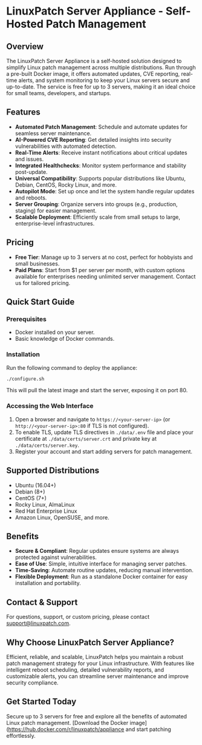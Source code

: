 
# LinuxPatch Server Appliance - Self-Hosted Patch Management

## Overview
The LinuxPatch Server Appliance is a self-hosted solution designed to simplify Linux patch management across multiple distributions. Run through a pre-built Docker image, it offers automated updates, CVE reporting, real-time alerts, and system monitoring to keep your Linux servers secure and up-to-date. The service is free for up to 3 servers, making it an ideal choice for small teams, developers, and startups.

## Features
- **Automated Patch Management**: Schedule and automate updates for seamless server maintenance.
- **AI-Powered CVE Reporting**: Get detailed insights into security vulnerabilities with automated detection.
- **Real-Time Alerts**: Receive instant notifications about critical updates and issues.
- **Integrated Healthchecks**: Monitor system performance and stability post-update.
- **Universal Compatibility**: Supports popular distributions like Ubuntu, Debian, CentOS, Rocky Linux, and more.
- **Autopilot Mode**: Set up once and let the system handle regular updates and reboots.
- **Server Grouping**: Organize servers into groups (e.g., production, staging) for easier management.
- **Scalable Deployment**: Efficiently scale from small setups to large, enterprise-level infrastructures.

## Pricing
- **Free Tier**: Manage up to 3 servers at no cost, perfect for hobbyists and small businesses.
- **Paid Plans**: Start from $1 per server per month, with custom options available for enterprises needing unlimited server management. Contact us for tailored pricing.

## Quick Start Guide

### Prerequisites
- Docker installed on your server.
- Basic knowledge of Docker commands.

### Installation
Run the following command to deploy the appliance:
```bash
./configure.sh
```
This will pull the latest image and start the server, exposing it on port 80.

### Accessing the Web Interface
1. Open a browser and navigate to `https://<your-server-ip>` (or `http://<your-server-ip>:80` if TLS is not configured).
2. To enable TLS, update TLS directives in `./data/.env` file and place your certificate at `./data/certs/server.crt` and private key at `./data/certs/server.key`.
3. Register your account and start adding servers for patch management.

## Supported Distributions
- Ubuntu (16.04+)
- Debian (8+)
- CentOS (7+)
- Rocky Linux, AlmaLinux
- Red Hat Enterprise Linux
- Amazon Linux, OpenSUSE, and more.

## Benefits
- **Secure & Compliant**: Regular updates ensure systems are always protected against vulnerabilities.
- **Ease of Use**: Simple, intuitive interface for managing server patches.
- **Time-Saving**: Automate routine updates, reducing manual intervention.
- **Flexible Deployment**: Run as a standalone Docker container for easy installation and portability.

## Contact & Support
For questions, support, or custom pricing, please contact [support@linuxpatch.com](mailto:support@linuxpatch.com).

## Why Choose LinuxPatch Server Appliance?
Efficient, reliable, and scalable, LinuxPatch helps you maintain a robust patch management strategy for your Linux infrastructure. With features like intelligent reboot scheduling, detailed vulnerability reports, and customizable alerts, you can streamline server maintenance and improve security compliance.

## Get Started Today
Secure up to 3 servers for free and explore all the benefits of automated Linux patch management. [Download the Docker image](https://hub.docker.com/r/linuxpatch/appliance and start patching effortlessly.

